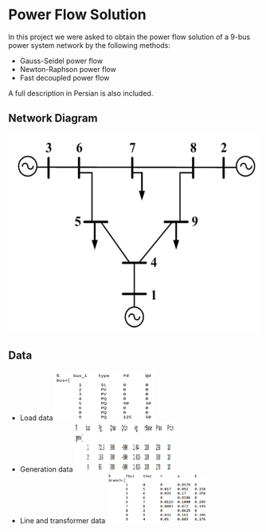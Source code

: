 # Power Flow Solution
In this project we were asked to obtain the power flow solution of a 9-bus power system network by the following methods:
- Gauss-Seidel power flow
- Newton-Raphson power flow
- Fast decoupled power flow

A full description in Persian is also included.

## Network Diagram

<img src="Pictures/Diagram.png" alt="Diag" width="600" height="400"/>

## Data
- Load data
  <img src="Pictures/Load_Data.png" alt="LD" width="200" height="100"/>
- Generation data
  <img src="Pictures/Generation_Data.png" alt="GD" width="200" height="100"/>
- Line and transformer data
  <img src="Pictures/Line_and_Transformer_Data.png" alt="LTD" width="200" height="100"/>

